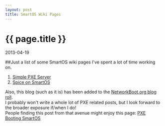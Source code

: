 ```yaml
---
layout: post
title: SmartOS Wiki Pages
---
```


# {{ page.title }}
<p class="meta">2013-04-19</p>

##Just a list of some SmartOS wiki pages I've spent a lot of time working on.
 1. [Simple PXE Server](http://wiki.smartos.org/display/DOC/Simple+PXE+Server)
 1. [Spice on SmartOS](http://wiki.smartos.org/display/DOC/Spice+on+SmartOS)

Also, this blog (such as it is) has been added to the [NetworkBoot.org blog roll](http://networkboot.org/planet/).<br />
I probably won't write a whole lot of PXE related posts, but I look forward to the broader exposure if/when I do!<br />
People finding this post from that avenue might enjoy this page: [PXE Booting SmartOS](http://wiki.smartos.org/display/DOC/PXE+Booting+SmartOS)<br />
